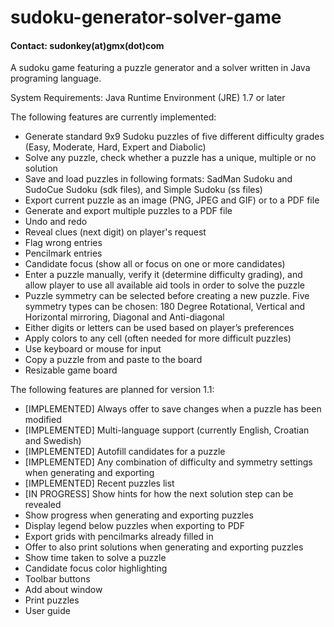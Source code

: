 sudoku-generator-solver-game
============================

#### Contact: sudonkey(at)gmx(dot)com

A sudoku game featuring a puzzle generator and a solver written in Java programing language.

System Requirements: Java Runtime Environment (JRE) 1.7 or later

The following features are currently implemented:

- Generate standard 9x9 Sudoku puzzles of five different difficulty grades (Easy, Moderate, Hard, Expert and Diabolic)
- Solve any puzzle, check whether a puzzle has a unique, multiple or no solution
- Save and load puzzles in following formats: SadMan Sudoku and SudoCue Sudoku (sdk files), and Simple Sudoku (ss files)
- Export current puzzle as an image (PNG, JPEG and GIF) or to a PDF file
- Generate and export multiple puzzles to a PDF file
- Undo and redo
- Reveal clues (next digit) on player's request
- Flag wrong entries
- Pencilmark entries
- Candidate focus (show all or focus on one or more candidates)
- Enter a puzzle manually, verify it (determine difficulty grading), and allow player to use all available aid tools in order to solve the puzzle
- Puzzle symmetry can be selected before creating a new puzzle. Five symmetry types can be chosen: 180 Degree Rotational, Vertical and Horizontal mirroring, Diagonal and Anti-diagonal
- Either digits or letters can be used based on player’s preferences
- Apply colors to any cell (often needed for more difficult puzzles)
- Use keyboard or mouse for input
- Copy a puzzle from and paste to the board
- Resizable game board

The following features are planned for version 1.1:

- [IMPLEMENTED] Always offer to save changes when a puzzle has been modified
- [IMPLEMENTED] Multi-language support (currently English, Croatian and Swedish)
- [IMPLEMENTED] Autofill candidates for a puzzle
- [IMPLEMENTED] Any combination of difficulty and symmetry settings when generating and exporting
- [IMPLEMENTED] Recent puzzles list
- [IN PROGRESS] Show hints for how the next solution step can be revealed
- Show progress when generating and exporting puzzles
- Display legend below puzzles when exporting to PDF
- Export grids with pencilmarks already filled in
- Offer to also print solutions when generating and exporting puzzles
- Show time taken to solve a puzzle
- Candidate focus color highlighting
- Toolbar buttons
- Add about window
- Print puzzles
- User guide

